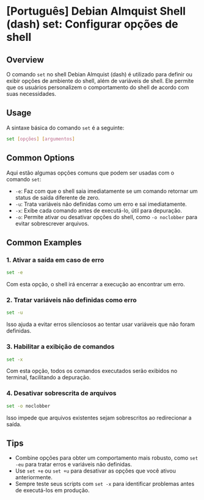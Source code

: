 # [Português] Debian Almquist Shell (dash) set: Configurar opções de shell

## Overview
O comando `set` no shell Debian Almquist (dash) é utilizado para definir ou exibir opções de ambiente do shell, além de variáveis de shell. Ele permite que os usuários personalizem o comportamento do shell de acordo com suas necessidades.

## Usage
A sintaxe básica do comando `set` é a seguinte:

```sh
set [opções] [argumentos]
```

## Common Options
Aqui estão algumas opções comuns que podem ser usadas com o comando `set`:

- `-e`: Faz com que o shell saia imediatamente se um comando retornar um status de saída diferente de zero.
- `-u`: Trata variáveis não definidas como um erro e sai imediatamente.
- `-x`: Exibe cada comando antes de executá-lo, útil para depuração.
- `-o`: Permite ativar ou desativar opções do shell, como `-o noclobber` para evitar sobrescrever arquivos.

## Common Examples

### 1. Ativar a saída em caso de erro
```sh
set -e
```
Com esta opção, o shell irá encerrar a execução ao encontrar um erro.

### 2. Tratar variáveis não definidas como erro
```sh
set -u
```
Isso ajuda a evitar erros silenciosos ao tentar usar variáveis que não foram definidas.

### 3. Habilitar a exibição de comandos
```sh
set -x
```
Com esta opção, todos os comandos executados serão exibidos no terminal, facilitando a depuração.

### 4. Desativar sobrescrita de arquivos
```sh
set -o noclobber
```
Isso impede que arquivos existentes sejam sobrescritos ao redirecionar a saída.

## Tips
- Combine opções para obter um comportamento mais robusto, como `set -eu` para tratar erros e variáveis não definidas.
- Use `set +e` ou `set +u` para desativar as opções que você ativou anteriormente.
- Sempre teste seus scripts com `set -x` para identificar problemas antes de executá-los em produção.